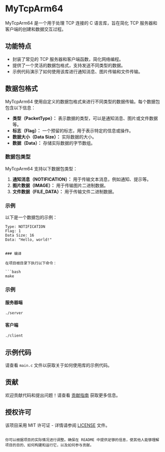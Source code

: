 # MyTcpArm64

MyTcpArm64 是一个用于处理 TCP 连接的 C 语言库，旨在简化 TCP 服务器和客户端的创建和数据交互过程。

## 功能特点

- 封装了常见的 TCP 服务器和客户端函数，简化网络编程。
- 提供了一个灵活的数据包格式，支持发送不同类型的数据。
- 示例代码演示了如何使用该库进行通知消息、图片传输和文件传输。

## 数据包格式

MyTcpArm64 使用自定义的数据包格式来进行不同类型的数据传输。每个数据包包含以下信息：

- **类型（PacketType）：** 表示数据的类型，可以是通知消息、图片或文件数据等。
- **标志（Flag）：** 一个预留的标志，用于表示特定的信息或操作。
- **数据大小（Data Size）：** 实际数据的大小。
- **数据（Data）：** 存储实际数据的字节数组。

### 数据包类型

MyTcpArm64 支持以下数据包类型：

1. **通知消息（NOTIFICATION）：** 用于传输文本消息，例如通知、提示等。
2. **图片数据（IMAGE）：** 用于传输图片二进制数据。
3. **文件数据（FILE_DATA）：** 用于传输文件二进制数据。

### 示例

以下是一个数据包的示例：

```plaintext
Type: NOTIFICATION
Flag: 1
Data Size: 16
Data: "Hello, world!"


### 编译

在项目根目录下执行以下命令：

```bash
make
```

### 示例

#### 服务器端

```bash
./server
```

#### 客户端

```bash
./client
```

## 示例代码

请查看 `main.c` 文件以获取关于如何使用库的示例代码。

## 贡献

欢迎贡献代码和提出问题！请查看 [贡献指南](CONTRIBUTING.md) 获取更多信息。

## 授权许可

该项目采用 MIT 许可证 - 详情请参阅 [LICENSE](LICENSE) 文件。

```

你可以根据项目的实际情况进行调整。确保在 README 中提供足够的信息，使其他人能够理解项目的目的、如何构建和运行它，以及如何参与贡献。
